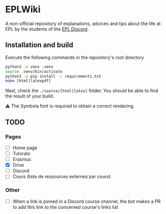 # EPLWiki
A non-official repository of explanations, advices and tips about the life at EPL by the students of the [EPL Discord](https://discord.gg/3ZH2YWhsCa).

## Installation and build

Execute the following commands in the repository's root directory

```sh
python3 -m venv .venv
source .venv/bin/activate
python3 -m pip install -r requirements.txt
make [html|latexpdf]
``` 
Next, check the `./source/[html|latex]` folder. You should be able to find the result of your build. 

:warning: The Symbola font is required to obtain a correct rendering. 

## TODO
### Pages
 - [ ] Home page
 - [ ] Tutorats
 - [ ] Erasmus
 - [x] Drive
 - [ ] Discord
 - [ ] Cours (liste de ressources externes par cours)

### Other
 - [ ] When a link is pinned in a Discord course channel, the bot makes a PR to add this link to the concerned course's links list

